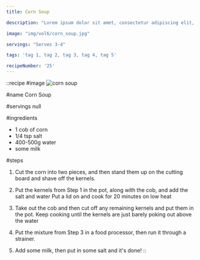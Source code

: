 ```yaml
---
title: Corn Soup

description: "Lorem ipsum dolor sit amet, consectetur adipiscing elit, sed do eiusmod tempor incididunt ut labore et dolore magna aliqua. Tincidunt eget nullam non nisi est sit amet facilisis."

image: "img/vol6/corn_soup.jpg"

servings: "Serves 3-4"

tags: 'tag 1, tag 2, tag 3, tag 4, tag 5'

recipeNumber: '25'
---
```


::recipe
#image
![corn soup](/img/vol6/corn_soup.jpg)

#name
Corn Soup

#servings
null

#ingredients
- 1 cob of corn
- 1/4 tsp salt
- 400-500g water
- some milk
         
#steps
1. Cut the corn into two pieces, and then stand them up on the cutting board and shave off the kernels.

2. Put the kernels from Step 1 in the pot, along with the cob, and add the salt and water Put a lid on and cook for 20 minutes on low heat

3. Take out the cob and then cut off any remaining kernels and put them in the pot. Keep cooking until the kernels are just barely poking out above the water

4. Put the mixture from Step 3 in a food processor, then run it through a strainer.

5. Add some milk, then put in some salt and it's done!
::